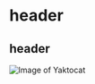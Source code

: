 # <h1> header

## <h2> header
  
  ![Image of Yaktocat](https://octodex.github.com/images/yaktocat.png)
